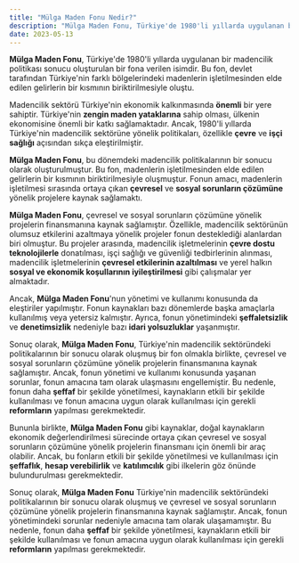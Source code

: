 ```yaml
---
title: "Mülga Maden Fonu Nedir?"
description: "Mülga Maden Fonu, Türkiye'de 1980'li yıllarda uygulanan bir madencilik politikası sonucu oluşturulan bir fona verilen isimdir"
date: 2023-05-13
---
```


**Mülga Maden Fonu**, Türkiye'de 1980'li yıllarda uygulanan bir madencilik politikası sonucu oluşturulan bir fona
verilen isimdir. Bu fon, devlet tarafından Türkiye'nin farklı bölgelerindeki madenlerin işletilmesinden elde edilen
gelirlerin bir kısmının biriktirilmesiyle oluştu.

Madencilik sektörü Türkiye'nin ekonomik kalkınmasında **önemli** bir yere sahiptir. Türkiye'nin **zengin maden
yataklarına** sahip olması, ülkenin ekonomisine önemli bir katkı sağlamaktadır. Ancak, 1980'li yıllarda Türkiye'nin
madencilik sektörüne yönelik politikaları, özellikle **çevre** ve **işçi sağlığı** açısından sıkça eleştirilmiştir.

**Mülga Maden Fonu**, bu dönemdeki madencilik politikalarının bir sonucu olarak oluşturulmuştur. Bu fon, madenlerin
işletilmesinden elde edilen gelirlerin bir kısmının biriktirilmesiyle oluşmuştur. Fonun amacı, madenlerin işletilmesi
sırasında ortaya çıkan **çevresel** ve **sosyal sorunların çözümüne** yönelik projelere kaynak sağlamaktı.

**Mülga Maden Fonu**, çevresel ve sosyal sorunların çözümüne yönelik projelerin finansmanına kaynak sağlamıştır.
Özellikle, madencilik sektörünün olumsuz etkilerini azaltmaya yönelik projeler fonun desteklediği alanlardan biri
olmuştur. Bu projeler arasında, madencilik işletmelerinin **çevre dostu teknolojilerle** donatılması, işçi sağlığı ve
güvenliği tedbirlerinin alınması, madencilik işletmelerinin **çevresel etkilerinin azaltılması** ve yerel halkın
**sosyal ve ekonomik koşullarının iyileştirilmesi** gibi çalışmalar yer almaktadır.

Ancak, **Mülga Maden Fonu**'nun yönetimi ve kullanımı konusunda da eleştiriler yapılmıştır. Fonun kaynakları bazı
dönemlerde başka amaçlarla kullanılmış veya yetersiz kalmıştır. Ayrıca, fonun yönetimindeki **şeffaletsizlik** ve
**denetimsizlik** nedeniyle bazı **idari yolsuzluklar** yaşanmıştır.

Sonuç olarak, **Mülga Maden Fonu**, Türkiye'nin madencilik sektöründeki politikalarının bir sonucu olarak oluşmuş bir
fon olmakla birlikte, çevresel ve sosyal sorunların çözümüne yönelik projelerin finansmanına kaynak sağlamıştır. Ancak,
fonun yönetimi ve kullanımı konusunda yaşanan sorunlar, fonun amacına tam olarak ulaşmasını engellemiştir. Bu nedenle,
fonun daha **şeffaf** bir şekilde yönetilmesi, kaynakların etkili bir şekilde kullanılması ve fonun amacına uygun olarak
kullanılması için gerekli **reformların** yapılması gerekmektedir.

Bununla birlikte, **Mülga Maden Fonu** gibi kaynaklar, doğal kaynakların ekonomik değerlendirilmesi sürecinde ortaya
çıkan çevresel ve sosyal sorunların çözümüne yönelik projelerin finansmanı için önemli bir araç olabilir. Ancak, bu
fonların etkili bir şekilde yönetilmesi ve kullanılması için **şeffaflık**, **hesap verebilirlik** ve **katılımcılık**
gibi ilkelerin göz önünde bulundurulması gerekmektedir.

Sonuç olarak, **Mülga Maden Fonu** Türkiye'nin madencilik sektöründeki politikalarının bir sonucu olarak oluşmuş ve
çevresel ve sosyal sorunların çözümüne yönelik projelerin finansmanına kaynak sağlamıştır. Ancak, fonun yönetimindeki
sorunlar nedeniyle amacına tam olarak ulaşamamıştır. Bu nedenle, fonun daha **şeffaf** bir şekilde yönetilmesi,
kaynakların etkili bir şekilde kullanılması ve fonun amacına uygun olarak kullanılması için gerekli **reformların**
yapılması gerekmektedir.
